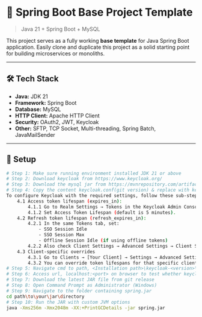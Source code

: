 # 🚀 Spring Boot Base Project Template

> Java 21 + Spring Boot + MySQL

This project serves as a fully working **base template** for Java Spring Boot application. Easily clone and duplicate this project as a solid starting point for building microservices or monoliths.

---

## 🛠 Tech Stack

- **Java:** JDK 21  
- **Framework:** Spring Boot  
- **Database:** MySQL  
- **HTTP Client:** Apache HTTP Client  
- **Security:** OAuth2, JWT, Keycloak  
- **Other:** SFTP, TCP Socket, Multi-threading, Spring Batch, JavaMailSender  

---

## 🚀 Setup

```bash
# Step 1: Make sure running environment installed JDK 21 or above
# Step 2: Download keycloak from https://www.keycloak.org/
# Step 3: Download the mysql jar from https://mvnrepository.com/artifact/com.mysql/mysql-connector-j & put at <Installation path>\keycloak-<version>\providers
# Step 4: Copy the content keycloak.conf(git version) & replace with keycloak.conf at path, <Installation path>\keycloak-<version>\conf.
To configure Keycloak with the required settings, follow these sub-steps:
	4.1 Access token lifespan (expires_in):
		4.1.1 Go to Realm Settings → Tokens in the Keycloak Admin Console.
		4.1.2 Set Access Token Lifespan (default is 5 minutes).
	4.2 Refresh token lifespan (refresh_expires_in):
		4.2.1 In the same Tokens tab, set:
			- SSO Session Idle
			- SSO Session Max
			- Offline Session Idle (if using offline tokens)
		4.2.2 Also check Client Settings → Advanced Settings → Client Session Idle and Max Lifespan if you want client-specific control.
	4.3 Client-specific overrides
		4.3.1 Go to Clients → [Your Client] → Settings → Advanced Settings.
		4.3.2 You can override token lifespans for that specific client without affecting the whole realm.  
# Step 5: Navigate cmd to path, <Installation path>\keycloak-<version>\bin & run, kc.bat start
# Step 6: Access url, localhost:<port> on browser to test whether keycloak is accessible
# Step 7: Download the latest JAR file from git release
# Step 8: Open Command Prompt as Administrator (Windows)
# Step 9: Navigate to the folder containing spring.jar
cd path\to\your\jar\directory
# Step 10: Run the JAR with custom JVM options
java -Xms256m -Xmx2048m -XX:+PrintGCDetails -jar spring.jar
